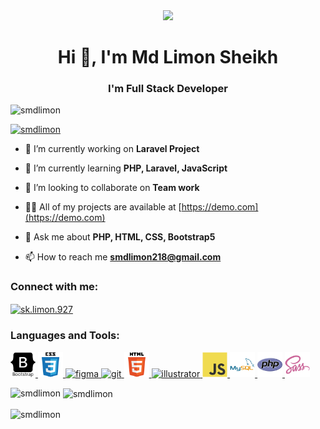 <div align="center">
<img src="https://avatars.githubusercontent.com/u/122974796?v=4" heght='300' width='300'>
</div>

<h1 align="center">Hi 👋, I'm Md Limon Sheikh</h1>
<h3 align="center">I'm Full Stack Developer</h3>

<p align="left"> <img src="https://komarev.com/ghpvc/?username=smdlimon&label=Profile%20views&color=0e75b6&style=flat" alt="smdlimon" /> </p>

<p align="left"> <a href="https://github.com/ryo-ma/github-profile-trophy"><img src="https://github-profile-trophy.vercel.app/?username=smdlimon" alt="smdlimon" /></a> </p>

- 🔭 I’m currently working on **Laravel Project**

- 🌱 I’m currently learning **PHP, Laravel, JavaScript**

- 👯 I’m looking to collaborate on **Team work**

- 👨‍💻 All of my projects are available at [https://demo.com](https://demo.com)

- 💬 Ask me about **PHP, HTML, CSS, Bootstrap5**

- 📫 How to reach me **smdlimon218@gmail.com**

<h3 align="left">Connect with me:</h3>
<p align="left">
<a href="https://fb.com/sk.limon.927" target="blank"><img align="center" src="https://raw.githubusercontent.com/rahuldkjain/github-profile-readme-generator/master/src/images/icons/Social/facebook.svg" alt="sk.limon.927" height="30" width="40" /></a>
</p>

<h3 align="left">Languages and Tools:</h3>
<p align="left"> <a href="https://getbootstrap.com" target="_blank" rel="noreferrer"> <img src="https://raw.githubusercontent.com/devicons/devicon/master/icons/bootstrap/bootstrap-plain-wordmark.svg" alt="bootstrap" width="40" height="40"/> </a> <a href="https://www.w3schools.com/css/" target="_blank" rel="noreferrer"> <img src="https://raw.githubusercontent.com/devicons/devicon/master/icons/css3/css3-original-wordmark.svg" alt="css3" width="40" height="40"/> </a> <a href="https://www.figma.com/" target="_blank" rel="noreferrer"> <img src="https://www.vectorlogo.zone/logos/figma/figma-icon.svg" alt="figma" width="40" height="40"/> </a> <a href="https://git-scm.com/" target="_blank" rel="noreferrer"> <img src="https://www.vectorlogo.zone/logos/git-scm/git-scm-icon.svg" alt="git" width="40" height="40"/> </a> <a href="https://www.w3.org/html/" target="_blank" rel="noreferrer"> <img src="https://raw.githubusercontent.com/devicons/devicon/master/icons/html5/html5-original-wordmark.svg" alt="html5" width="40" height="40"/> </a> <a href="https://www.adobe.com/in/products/illustrator.html" target="_blank" rel="noreferrer"> <img src="https://www.vectorlogo.zone/logos/adobe_illustrator/adobe_illustrator-icon.svg" alt="illustrator" width="40" height="40"/> </a> <a href="https://developer.mozilla.org/en-US/docs/Web/JavaScript" target="_blank" rel="noreferrer"> <img src="https://raw.githubusercontent.com/devicons/devicon/master/icons/javascript/javascript-original.svg" alt="javascript" width="40" height="40"/> </a> <a href="https://www.mysql.com/" target="_blank" rel="noreferrer"> <img src="https://raw.githubusercontent.com/devicons/devicon/master/icons/mysql/mysql-original-wordmark.svg" alt="mysql" width="40" height="40"/> </a> <a href="https://www.php.net" target="_blank" rel="noreferrer"> <img src="https://raw.githubusercontent.com/devicons/devicon/master/icons/php/php-original.svg" alt="php" width="40" height="40"/> </a> <a href="https://sass-lang.com" target="_blank" rel="noreferrer"> <img src="https://raw.githubusercontent.com/devicons/devicon/master/icons/sass/sass-original.svg" alt="sass" width="40" height="40"/> </a> </p>

<p><img align="left" src="https://github-readme-stats.vercel.app/api/top-langs?username=smdlimon&show_icons=true&locale=en&layout=compact" alt="smdlimon" /></p>

<p>&nbsp;<img align="center" src="https://github-readme-stats.vercel.app/api?username=smdlimon&show_icons=true&locale=en" alt="smdlimon" /></p>

<p><img align="center" src="https://github-readme-streak-stats.herokuapp.com/?user=smdlimon&" alt="smdlimon" /></p>
